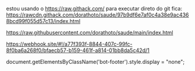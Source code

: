 estou usando o https://raw.githack.com/ para executar direto do git
fica:
https://rawcdn.githack.com/dorathoto/saude/97b9df6e7af0c4a38e9ac4368bcd99f055d57c13/index.html


https://raw.githubusercontent.com/dorathoto/saude/main/index.html


https://webhook.site/#!/a77f393f-8844-407c-99fc-8f0ba6a268f0/bfaecb57-b159-461f-a814-01bb8da5c42d/1


document.getElementsByClassName('bot-footer').style.display = "none";